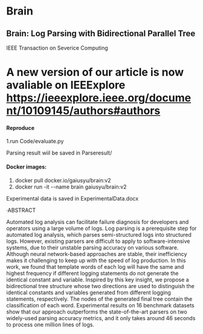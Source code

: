 # Brain
## Brain: Log Parsing with Bidirectional Parallel Tree
IEEE Transaction on Severice Computing

# A new version of our article is now avaliable on IEEExplore https://ieeexplore.ieee.org/document/10109145/authors#authors

#### Reproduce

1.run  Code/evaluate.py

Parsing result wiil be saved in Parseresult/

#### Docker images:
1. docker pull docker.io/gaiusyu/brain:v2
2. docker run -it --name brain gaiusyu/brain:v2

Experimental data is saved in ExperimentalData.docx

·ABSTRACT

Automated log analysis can facilitate failure diagnosis for developers and operators using a large volume of logs. Log
parsing is a prerequisite step for automated log analysis, which parses semi-structured logs into structured logs. However, existing
parsers are difficult to apply to software-intensive systems, due to their unstable parsing accuracy on various software. Although neural
network-based approaches are stable, their inefficiency makes it challenging to keep up with the speed of log production. In this work,
we found that template words of each log will have the same and highest frequency if different logging statements do not generate the
identical constant and variable. Inspired by this key insight, we propose a bidirectional tree structure whose two directions are used to
distinguish the identical constants and variables generated from different logging statements, respectively. The nodes of the generated
final tree contain the classification of each word. Experimental results on 16 benchmark datasets show that our approach outperforms
the state-of-the-art parsers on two widely-used parsing accuracy metrics, and it only takes around 46 seconds to process one million
lines of logs.
